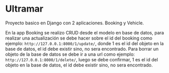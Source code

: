 # Ultramar

Proyecto basico en Django  con 2 aplicaciones. Booking y Vehicle.

En la app Booking se realizo CRUD desde el modelo en base de datos, para realizar una actualización se debe hacer sobre el id del booking como ejemplo: ```http://127.0.0.1:8000/1/update/```, donde 1 es el id del objeto en la base de datos, el id debe existir sino, no sera encontrado. Para borrar un objeto de la base de datos se debe ir a una url como ejemplo: ```http://127.0.0.1:8000/1/delete/```, luego se debe confirmar, 1 es el id del objeto en la base de datos, el id debe existir sino, no sera encontrado.
